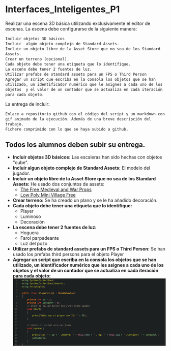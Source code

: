 # Interfaces_Inteligentes_P1

Realizar una escena 3D básica utilizando exclusivamente el editor de escenas. La escena debe configurarse de la siguiente manera:

    Incluir objetos 3D básicos
    Incluir  algún objeto complejo de Standard Assets.
    Incluir un objeto libre de la Asset Store que no sea de los Standard Assets.
    Crear un terreno (opcional).
    Cada objeto debe tener una etiqueta que lo identifique.
    La escena debe tener 2 fuentes de luz.
    Utilizar prefabs de standard assets para un FPS o Third Person
    Agregar un script que escriba en la consola los objetos que se han utilizado, un identificador numérico que le asignes a cada uno de los objetos  y el valor de un contador que se actualiza en cada iteración para cada objeto. 

La entrega de incluir:

    Enlace a repositorio github con el código del script y un markdown con gif animado de la ejecución. Además de una breve descripción del trabajo.
    Fichero comprimido con lo que se haya subido a github.

Todos los alumnos deben subir su entrega.
---
- **Incluir objetos 3D básicos:** Las escaleras han sido hechas con objetos "cube".
- **Incluir algun objeto complejo de Standard Assets:** El modelo del jugador.
- **Incluir un objeto libre de la Asset Store que no sea de los Standard Assets:** He usado dos conjuntos de assets:
  - [The Free Medieval and War Props](https://assetstore.unity.com/packages/3d/props/the-free-medieval-and-war-props-174433)
  - [Low Poly Mini Village Free](https://assetstore.unity.com/packages/3d/environments/low-poly-mini-village-free-131677)
- **Crear terreno:** Se ha creado un plano y se le ha añadido decoración.
- **Cada objeto debe tener una etiqueta que lo identifique:**
  - Player
  - Luminoso
  - Decoración
- **La escena debe tener 2 fuentes de luz:**
  - Hoguera
  - Farol parpadeante
  - Luz del pozo
- **Utilizar prefabs de standard assets para un FPS o Third Person:** Se han usado los prefabs third persons para el objeto Player
- **Agregar un script que escriba en la consola los objetos que se han utilizado, un identificador numérico que les asignes a cada uno de los objetos y el valor de un contador que se actualiza en cada iteración para cada objeto:**
![Image](https://github.com/GGCristo/Interfaces_Inteligentes_P1/blob/main/img/script.png)
